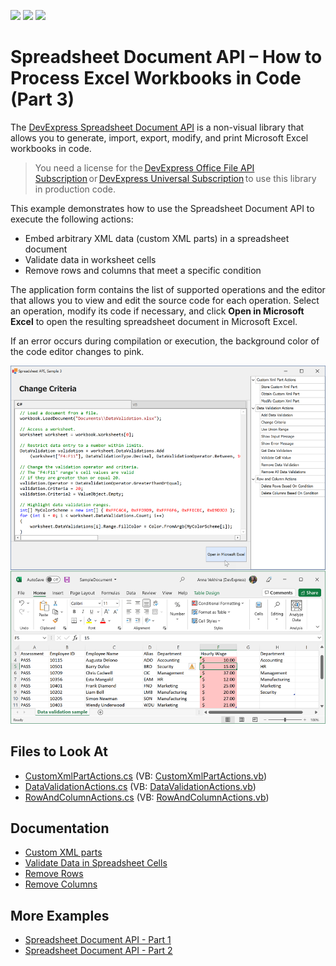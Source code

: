 <!-- default badges list -->
![](https://img.shields.io/endpoint?url=https://codecentral.devexpress.com/api/v1/VersionRange/222666562/21.2.3%2B)
[![](https://img.shields.io/badge/Open_in_DevExpress_Support_Center-FF7200?style=flat-square&logo=DevExpress&logoColor=white)](https://supportcenter.devexpress.com/ticket/details/T834004)
[![](https://img.shields.io/badge/📖_How_to_use_DevExpress_Examples-e9f6fc?style=flat-square)](https://docs.devexpress.com/GeneralInformation/403183)
<!-- default badges end -->

# Spreadsheet Document API – How to Process Excel Workbooks in Code (Part 3)

The [DevExpress Spreadsheet Document API](https://docs.devexpress.com/OfficeFileAPI/14912/spreadsheet-document-api) is a non-visual library that allows you to generate, import, export, modify, and print Microsoft Excel workbooks in code. 

> You need a license for the [DevExpress Office File API Subscription](https://www.devexpress.com/products/net/office-file-api/) or [DevExpress Universal Subscription](https://www.devexpress.com/subscriptions/universal.xml) to use this library in production code. 

This example demonstrates how to use the Spreadsheet Document API to execute the following actions:

- Embed arbitrary XML data (custom XML parts) in a spreadsheet document
- Validate data in worksheet cells
- Remove rows and columns that meet a specific condition

The application form contains the list of supported operations and the editor that allows you to view and edit the source code for each operation. Select an operation, modify its code if necessary, and click **Open in Microsoft Excel** to open the resulting spreadsheet document in Microsoft Excel.

If an error occurs during compilation or execution, the background color of the code editor changes to pink.

![Spreadsheet Document API - List of Supported Operations](./images/spreadsheet-document-api-part-3.png)

<!-- default file list -->

## Files to Look At

* [CustomXmlPartActions.cs](./CS/Spreadsheet_Document_Api_Part_3/CodeExamples/CustomXmlPartActions.cs) (VB: [CustomXmlPartActions.vb](./VB/Spreadsheet_Document_Api_Part_3/CodeExamples/CustomXmlPartActions.vb))
* [DataValidationActions.cs](./CS/Spreadsheet_Document_Api_Part_3/CodeExamples/DataValidationActions.cs) (VB: [DataValidationActions.vb](./VB/Spreadsheet_Document_Api_Part_3/CodeExamples/DataValidationActions.vb))
* [RowAndColumnActions.cs](./CS/Spreadsheet_Document_Api_Part_3/CodeExamples/RowAndColumnActions.cs) (VB: [RowAndColumnActions.vb](./VB/Spreadsheet_Document_Api_Part_3/CodeExamples/RowAndColumnActions.vb))

<!-- default file list end -->

## Documentation

- [Custom XML parts](https://docs.devexpress.com/OfficeFileAPI/DevExpress.Spreadsheet.Workbook.CustomXmlParts)
- [Validate Data in Spreadsheet Cells](https://docs.devexpress.com/OfficeFileAPI/401430/spreadsheet-document-api/data-validation)
- [Remove Rows](https://docs.devexpress.com/OfficeFileAPI/DevExpress.Spreadsheet.RowCollection#remove-rows-that-meet-a-specific-condition)
- [Remove Columns](https://docs.devexpress.com/OfficeFileAPI/DevExpress.Spreadsheet.ColumnCollection#remove-columns-that-meet-a-specific-condition)


## More Examples

- [Spreadsheet Document API - Part 1](https://github.com/DevExpress-Examples/spreadsheet-document-api-examples-part1)
- [Spreadsheet Document API - Part 2](https://github.com/DevExpress-Examples/spreadsheet-document-api-examples-part2)
